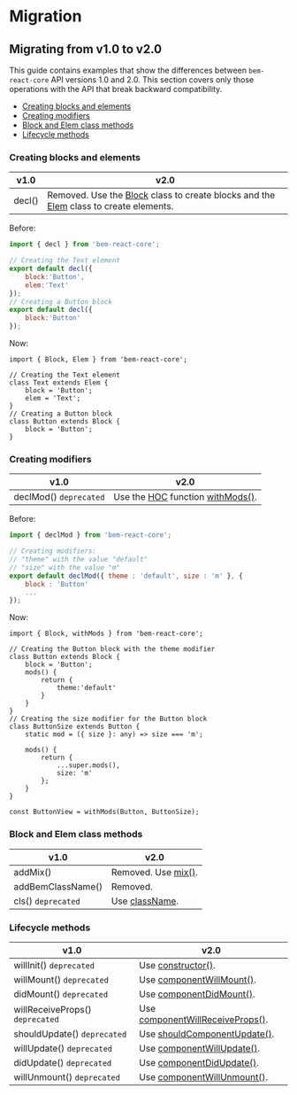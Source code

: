 # Migration

## Migrating from v1.0 to v2.0

This guide contains examples that show the differences between `bem-react-core` API versions 1.0 and 2.0. This section covers only those operations with the API that break backward compatibility.

* [Creating blocks and elements](#creating-blocks-and-elements)
* [Creating modifiers](#creating-modifiers)
* [Block and Elem class methods](#block-and-elem-class-methods)
* [Lifecycle methods](#lifecycle-methods)

### Creating blocks and elements

| v1.0 | v2.0 |
| ---- | ---- |
| decl() | Removed. Use the [Block](REFERENCE.md#block) class to create blocks and the [Elem](REFERENCE.md#elem) class to create elements. |

Before:

```jsx
import { decl } from 'bem-react-core';

// Creating the Text element
export default decl({
    block:'Button',
    elem:'Text'
});
// Creating a Button block
export default decl({
    block:'Button'
});
```

Now:

```tsx
import { Block, Elem } from 'bem-react-core';

// Creating the Text element
class Text extends Elem {
    block = 'Button';
    elem = 'Text';
}
// Creating a Button block
class Button extends Block {
    block = 'Button';
}
```

### Creating modifiers

| v1.0 | v2.0 |
| ---- | ---- |
| declMod() `deprecated` | Use the [HOC](https://reactjs.org/docs/higher-order-components.html) function [withMods()](REFERENCE.md#withmods). |

Before:

```jsx
import { declMod } from 'bem-react-core';

// Creating modifiers:
// "theme" with the value "default"
// "size" with the value "m"
export default declMod({ theme : 'default', size : 'm' }, {
    block : 'Button'
    ...
});
```

Now:

```tsx
import { Block, withMods } from 'bem-react-core';

// Creating the Button block with the theme modifier
class Button extends Block {
    block = 'Button';
    mods() {
        return {
            theme:'default'
        }
    }
}
// Creating the size modifier for the Button block
class ButtonSize extends Button {
    static mod = ({ size }: any) => size === 'm';

    mods() {
        return {
            ...super.mods(),
            size: 'm'
        };
    }
}

const ButtonView = withMods(Button, ButtonSize);
```

### Block and Elem class methods

| v1.0 | v2.0 |
| ---- | ---- |
| addMix() | Removed. Use [mix()](REFERENCE.md#mix). |
| addBemClassName() | Removed. |
| cls() `deprecated` | Use [className](REFERENCE.md#classname). |

### Lifecycle methods

| v1.0 | v2.0 |
| ---- | ---- |
| willInit() `deprecated` | Use [constructor()](https://reactjs.org/docs/react-component.html#constructor). |
| willMount() `deprecated` | Use [componentWillMount()](https://reactjs.org/docs/react-component.html#unsafe_contentwillmount). |
| didMount() `deprecated` | Use [componentDidMount()](https://reactjs.org/docs/react-component.html#componentdidmount). |
| willReceiveProps() `deprecated` | Use [componentWillReceiveProps()](https://reactjs.org/docs/react-component.html#unsafe_componentwillreceiveprops). |
| shouldUpdate() `deprecated` | Use [shouldComponentUpdate()](https://reactjs.org/docs/react-component.html#shouldcomponentupdate). |
| willUpdate() `deprecated` | Use [componentWillUpdate()](https://reactjs.org/docs/react-component.html#unsafe_contentwillupdate). |
| didUpdate() `deprecated` | Use [componentDidUpdate()](https://reactjs.org/docs/react-component.html#componentdidupdate). |
| willUnmount() `deprecated` | Use [componentWillUnmount()](https://reactjs.org/docs/react-component.html#componentwillunmount). |
